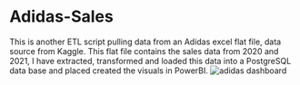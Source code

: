 # Adidas-Sales
This is another ETL script pulling data from an Adidas excel flat file, data source from Kaggle. 
This flat file contains the sales data from 2020 and 2021, I have extracted, transformed and loaded this data into a PostgreSQL data base and placed created the visuals in PowerBI. 
![adidas dashboard](https://github.com/bfraz33/Adidas-Sales/assets/88755132/d5239a97-75d3-47c2-9fb7-bb8ebd83d1b3)
